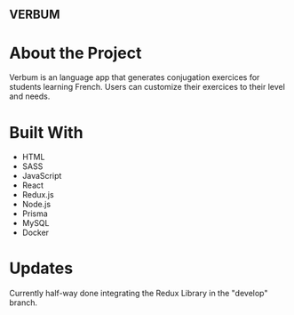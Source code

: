 ## VERBUM

# About the Project

Verbum is an language app that generates conjugation exercices for students learning French. Users can customize their exercices to their level and needs.

# Built With
- HTML
- SASS
- JavaScript
- React
- Redux.js
- Node.js
- Prisma
- MySQL
- Docker 

# Updates

Currently half-way done integrating the Redux Library in the "develop" branch.


